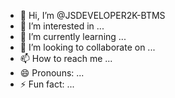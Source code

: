 - 👋 Hi, I’m @JSDEVELOPER2K-BTMS
- 👀 I’m interested in ...
- 🌱 I’m currently learning ...
- 💞️ I’m looking to collaborate on ...
- 📫 How to reach me ...
- 😄 Pronouns: ...
- ⚡ Fun fact: ...

<!---
JSDEVELOPER2K-BTMS/JSDEVELOPER2K-BTMS is a ✨ special ✨ repository because its `README.md` (this file) appears on your GitHub profile.
You can click the Preview link to take a look at your changes.
--->
